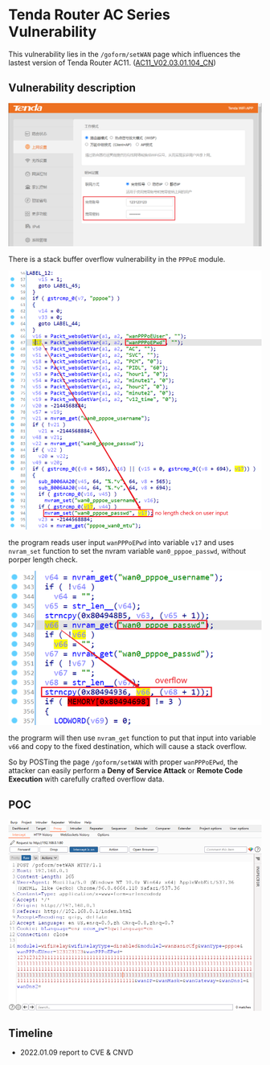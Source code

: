 # Tenda Router AC Series Vulnerability

This vulnerability lies in the `/goform/setWAN` page which influences the lastest version of Tenda Router AC11. ([AC11_V02.03.01.104_CN](https://www.tenda.com.cn/download/detail-3163.html))

## Vulnerability description

![3](../7/3.png)

There is a stack buffer overflow vulnerability in the `PPPoE` module.


![1](1.png)

the program reads user input `wanPPPoEPwd` into variable `v17` and uses `nvram_set` function to set the nvram variable `wan0_pppoe_passwd`, without porper length check. 

![2](2.png)

the prograrm will then use `nvram_get` function to put that input into variable `v66` and copy to the fixed destination, which will cause a stack overflow.

So by POSTing the page `/goform/setWAN` with proper `wanPPPoEPwd`, the attacker can easily perform a **Deny of Service Attack** or **Remote Code Execution** with carefully crafted overflow data.

## POC

![poc](poc.png)

## Timeline

- 2022.01.09 report to CVE & CNVD
